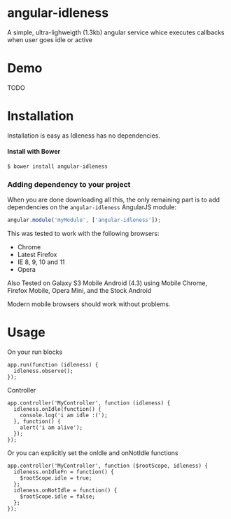 # angular-idleness
A simple, ultra-lighweigth (1.3kb) angular service whice executes callbacks when user goes idle or active

# Demo

TODO

# Installation

Installation is easy as Idleness has no dependencies.

#### Install with Bower
```sh
$ bower install angular-idleness
```

### Adding dependency to your project

When you are done downloading all this, the only remaining part is to add dependencies on the `angular-idleness` AngularJS module:

```js
angular.module('myModule', ['angular-idleness']);
```

This was tested to work with the following browsers:
* Chrome
* Latest Firefox
* IE 8, 9, 10 and 11
* Opera

Also Tested on Galaxy S3 Mobile Android (4.3) using Mobile Chrome, Firefox Mobile, Opera Mini, and the Stock Android 

Modern mobile browsers should work without problems.

# Usage

On your run blocks
```
app.run(function (idleness) {
  idleness.observe();
});
```

Controller
```
app.controller('MyController', function (idleness) {
  idleness.onIdle(function() {
    console.log('i am idle :(');
  }, function() {
    alert('i am alive');
  });
});
```

Or you can explicitly set the onIdle and onNotIdle functions
```
app.controller('MyController', function ($rootScope, idleness) {
  idleness.onIdleFn = function() {
    $rootScope.idle = true;
  };
  idleness.onNotIdle = function() {
    $rootScope.idle = false;
  };
});
```
